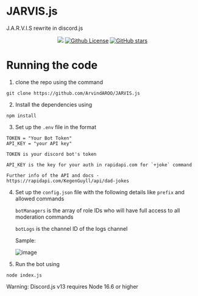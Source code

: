 # JARVIS.js
J.A.R.V.I.S rewrite in discord.js


<p align="center">
    <a href="https://github.com/ArvindAroo/JARVIS.js/actions" alt="Build status">
    <img src="https://github.com/ArvindAroo/JARVIS.js/actions/workflows/node.js.yml/badge.svg"/></a>
    <a href="https://github.com/ArvindAROO/JARVIS.js/blob/main/LICENSE" alt="License">
    <img alt="Github License" src="https://img.shields.io/github/license/ArvindAroo/JARVIS.js"></a>
    <a href="https://github.com/ArvindAroo/JARVIS.js/stargazers" alt="Stars">
    <img alt="GitHub stars" src="https://img.shields.io/github/stars/ArvindAroo/JARVIS.js"></a>
</p>


# Running the code

1. clone the repo using the command 
```
git clone https://github.com/ArvindAROO/JARVIS.js
```

2. Install the dependencies using
```
npm install
```

3. Set up the `.env` file in the format 
```
TOKEN = "Your Bot Token"
API_KEY = "your API key" 
```
    TOKEN is your discord bot's token

    API_KEY is the key for your auth in rapidapi.com for `+joke` command

    Further info of the API and docs - https://rapidapi.com/KegenGuyll/api/dad-jokes

4. Set up the `config.json` file with the following details like `prefix` and allowed commands

    `botManagers` is the array of role IDs who will have full access to all moderation commands

    `botLogs` is the channel ID of the logs channel
     
     Sample:
     
     ![image](https://user-images.githubusercontent.com/54891738/134855229-bcb3ac63-3f34-4724-a79a-736556b0af94.png)


5. Run the bot using
```
node index.js
```
Warning: Discord.js v13 requires Node 16.6 or higher

